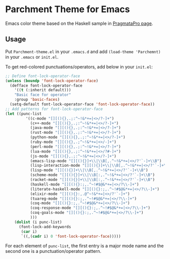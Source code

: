 # Parchment Theme for Emacs

Emacs color theme based on the Haskell sample in [PragmataPro page](https://www.fsd.it/shop/fonts/pragmatapro/).

## Usage

Put `Parchment-theme.el` in your `.emacs.d` and add `(load-theme 'Parchemnt)` in your `.emacs` or `init.el`.

To get red-colored punctuations/operators, add below in your `init.el`:
```el
;; Define font-lock-operator-face
(unless (boundp 'font-lock-operator-face)
  (defface font-lock-operator-face
    '((t (:inherit default)))
    "Basic face for operator"
    :group 'basic-faces)
  (setq-default font-lock-operator-face 'font-lock-operator-face))
;; Add patterns for font-lock-operator-face
(let ((punc-list
         '((c-mode "[][(){},.;:^~!&*+=|<>/?-]+")
           (c++-mode "[][(){},.;:^~!&*+=|<>/?-]+")
           (java-mode "[][(){},.;:^~!&*+=|<>/?-]+")
           (rust-mode "[][(){},.;:^~!&*+=|<>/?-]+")
           (python-mode "[][(){},.;:^~!&*+=|<>/?-]+")
           (ruby-mode "[][(){},.;^~!&*+=|<>/-]+")
           (perl-mode "[][(){},.;:^~!&*+=|<>/?-]+")
           (lua-mode "[][(){},.;:^~!&*+=|<>/?#-]+")
           (js-mode "[][(){},.;:^~!&*+=|<>/?-]+")
           (emacs-lisp-mode "[][(){}]+\\|\\B[,.^~!&*+=|<>/?'`-]+\\B")
           (lisp-interaction-mode "[][(){}]+\\|\\B[,.^~!&*+=|<>/?'`-]+\\B")
           (lisp-mode "[][(){}]+\\|\\B[,.^~!&*+=|<>/?'`-]+\\B")
           (scheme-mode "[][(){}]+\\|\\B[:,.^~!&*+=|<>/?'`-]+\\B")
           (racket-mode "[][(){}]+\\|\\B[:,.^~!&*+=|<>/?'`-]+\\B")
           (haskell-mode "[][(){}:;,.^~!#$@&*+=|<>/?\\-]+")
           (literate-haskell-mode "[][(){}:;,.^~!#$@&*+=|<>/?\\-]+")
           (elixir-mode "[][(){}:,.@^~!&*+=|<>/?'`-]+")
           (tuareg-mode "[][(){}:;,.^~!#$@&*+=|<>/?\\-]+")
           (coq-mode "[][(){}:;,.^~!#$@&*+=|<>/?\\-]+")
           (coq-response-mode "[][(){}:;,.^~!#$@&*+=|<>/?\\-]+")
           (coq-goals-mode "[][(){}:;,.^~!#$@&*+=|<>/?\\-]+")
           )))
    (dolist (i punc-list)
      (font-lock-add-keywords
       (car i)
       `((,(cadr i) 0 'font-lock-operator-face)))))
```

For each element of `punc-list`, the first entry is a major mode name and the second one is a punctuation/operator pattern.

